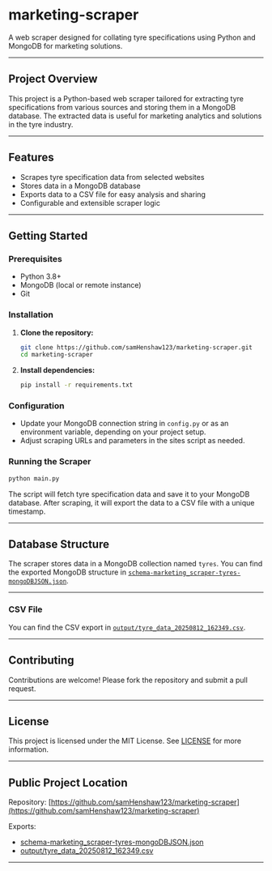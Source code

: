 # marketing-scraper

A web scraper designed for collating tyre specifications using Python and MongoDB for marketing solutions.

---

## Project Overview

This project is a Python-based web scraper tailored for extracting tyre specifications from various sources and storing them in a MongoDB database. The extracted data is useful for marketing analytics and solutions in the tyre industry.

---

## Features

- Scrapes tyre specification data from selected websites
- Stores data in a MongoDB database
- Exports data to a CSV file for easy analysis and sharing
- Configurable and extensible scraper logic

---

## Getting Started

### Prerequisites

- Python 3.8+
- MongoDB (local or remote instance)
- Git

### Installation

1. **Clone the repository:**
   ```sh
   git clone https://github.com/samHenshaw123/marketing-scraper.git
   cd marketing-scraper
   ```

2. **Install dependencies:**
   ```sh
   pip install -r requirements.txt
   ```

### Configuration

- Update your MongoDB connection string in `config.py` or as an environment variable, depending on your project setup.
- Adjust scraping URLs and parameters in the sites script as needed.

### Running the Scraper

```sh
python main.py
```

The script will fetch tyre specification data and save it to your MongoDB database. After scraping, it will export the data to a CSV file with a unique timestamp.

---

## Database Structure

The scraper stores data in a MongoDB collection named `tyres`. You can find the exported MongoDB structure in [`schema-marketing_scraper-tyres-mongoDBJSON.json`](schema-marketing_scraper-tyres-mongoDBJSON.json).

---

### CSV File

You can find the CSV export in [`output/tyre_data_20250812_162349.csv`](output/tyre_data_20250812_162349.csv).

---

## Contributing

Contributions are welcome! Please fork the repository and submit a pull request.

---

## License

This project is licensed under the MIT License. See [LICENSE](LICENSE) for more information.

---

## Public Project Location

Repository: [https://github.com/samHenshaw123/marketing-scraper](https://github.com/samHenshaw123/marketing-scraper)

Exports:
- [schema-marketing_scraper-tyres-mongoDBJSON.json](schema-marketing_scraper-tyres-mongoDBJSON.json)
- [output/tyre_data_20250812_162349.csv](output/tyre_data_20250812_162349.csv)

---
